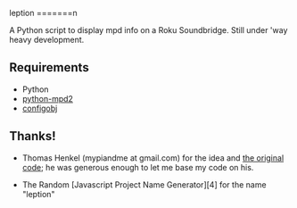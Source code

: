 leption
=======n

A Python script to display mpd info on a Roku Soundbridge.  Still
under 'way heavy development.

## Requirements

* Python
* [python-mpd2][2]
* [configobj][3]

## Thanks!

* Thomas Henkel (mypiandme at gmail.com) for the idea and [the
  original code][0]; he was generous enough to let me base my code on his.

* The Random [Javascript Project Name Generator][4] for the name "leption"

[0]: https://myraspberryandme.wordpress.com/2013/06/26/soundbridge-information-display/
[1]: http://mrsharpoblunto.github.io/foswig.js/
[2]: https://pypi.python.org/pypi/python-mpd2
[3]: http://www.voidspace.org.uk/python/configobj.html
